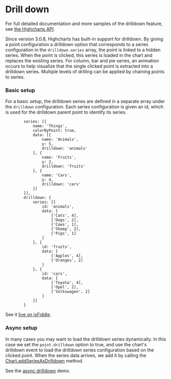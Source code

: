 Drill down
==========

For full detailed documentation and more samples of the drilldown feature, see [the Highcharts API](https://api.highcharts.com/highcharts/drilldown).

Since version 3.0.8, Highcharts has built-in support for drilldown. By giving a point configuration a drilldown option that corresponds to a series configuration in the `drilldown.series` array, the point is linked to a hidden series. When the point is clicked, this series is loaded in the chart and replaces the existing series. For column, bar and pie series, an animation occurs to help visualize that the single clicked point is extracted into a drilldown series. Multiple levels of drilling can be applied by chaining points to series.

### Basic setup

For a basic setup, the drilldown series are defined in a separate array under the `drilldown` configuration. Each series configuration is given an id, which is used for the drilldown parent point to identify its series. 

    
            series: [{
                name: 'Things',
                colorByPoint: true,
                data: [{
                    name: 'Animals',
                    y: 5,
                    drilldown: 'animals'
                }, {
                    name: 'Fruits',
                    y: 2,
                    drilldown: 'fruits'
                }, {
                    name: 'Cars',
                    y: 4,
                    drilldown: 'cars'
                }]
            }],
            drilldown: {
                series: [{
                    id: 'animals',
                    data: [
                        ['Cats', 4],
                        ['Dogs', 2],
                        ['Cows', 1],
                        ['Sheep', 2],
                        ['Pigs', 1]
                    ]
                }, {
                    id: 'fruits',
                    data: [
                        ['Apples', 4],
                        ['Oranges', 2]
                    ]
                }, {
                    id: 'cars',
                    data: [
                        ['Toyota', 4],
                        ['Opel', 2],
                        ['Volkswagen', 2]
                    ]
                }]
            }

See it [live on jsFiddle](http://jsfiddle.net/gh/get/jquery/1.7.2/highslide-software/highcharts.com/tree/master/samples/highcharts/drilldown/basic/).

### Async setup

In many cases you may want to load the drilldown series dynamically. In this case we set the `point.drilldown` option to true, and use the chart's drilldown event to load the drilldown series configuration based on the clicked point. When the series data arrives, we add it by calling the [Chart.addSeriesAsDrilldown](https://api.highcharts.com/highcharts/Chart.addSeriesAsDrilldown) method.

See the [async drilldown](http://jsfiddle.net/gh/get/jquery/1.7.2/highslide-software/highcharts.com/tree/master/samples/highcharts/drilldown/async/) demo.